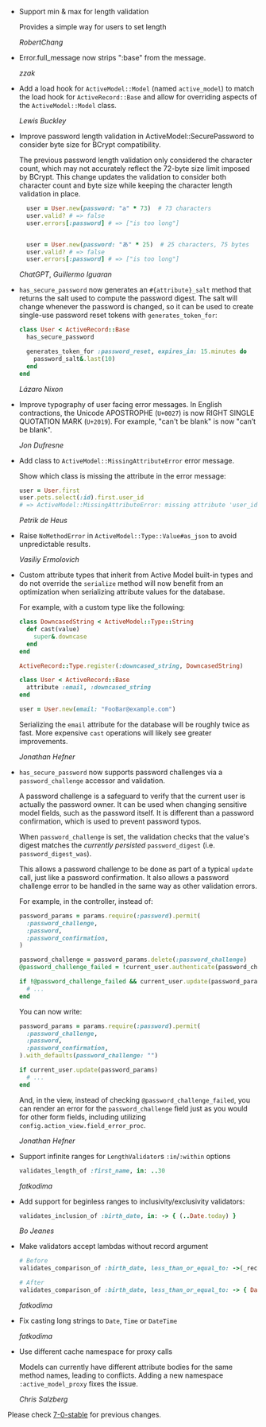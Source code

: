*   Support min & max for length validation

    Provides a simple way for users to set length

    *RobertChang*

*   Error.full_message now strips ":base" from the message.

    *zzak*

*   Add a load hook for `ActiveModel::Model` (named `active_model`) to match the load hook for
    `ActiveRecord::Base` and allow for overriding aspects of the `ActiveModel::Model` class.

    *Lewis Buckley*

*   Improve password length validation in ActiveModel::SecurePassword to consider byte size for BCrypt
    compatibility.

    The previous password length validation only considered the character count, which may not
    accurately reflect the 72-byte size limit imposed by BCrypt. This change updates the validation
    to consider both character count and byte size while keeping the character length validation in place.

    ```ruby
      user = User.new(password: "a" * 73)  # 73 characters
      user.valid? # => false
      user.errors[:password] # => ["is too long"]


      user = User.new(password: "あ" * 25)  # 25 characters, 75 bytes
      user.valid? # => false
      user.errors[:password] # => ["is too long"]
    ```

    *ChatGPT*, *Guillermo Iguaran*

*   `has_secure_password` now generates an `#{attribute}_salt` method that returns the salt
    used to compute the password digest. The salt will change whenever the password is changed,
    so it can be used to create single-use password reset tokens with `generates_token_for`:

    ```ruby
    class User < ActiveRecord::Base
      has_secure_password

      generates_token_for :password_reset, expires_in: 15.minutes do
        password_salt&.last(10)
      end
    end
    ```

    *Lázaro Nixon*

*   Improve typography of user facing error messages. In English contractions,
    the Unicode APOSTROPHE (`U+0027`) is now RIGHT SINGLE QUOTATION MARK
    (`U+2019`). For example, "can't be blank" is now "can’t be blank".

    *Jon Dufresne*

*   Add class to `ActiveModel::MissingAttributeError` error message.

    Show which class is missing the attribute in the error message:

    ```ruby
    user = User.first
    user.pets.select(:id).first.user_id
    # => ActiveModel::MissingAttributeError: missing attribute 'user_id' for Pet
    ```

    *Petrik de Heus*

*   Raise `NoMethodError` in `ActiveModel::Type::Value#as_json` to avoid unpredictable
    results.

    *Vasiliy Ermolovich*

*   Custom attribute types that inherit from Active Model built-in types and do
    not override the `serialize` method will now benefit from an optimization
    when serializing attribute values for the database.

    For example, with a custom type like the following:

    ```ruby
    class DowncasedString < ActiveModel::Type::String
      def cast(value)
        super&.downcase
      end
    end

    ActiveRecord::Type.register(:downcased_string, DowncasedString)

    class User < ActiveRecord::Base
      attribute :email, :downcased_string
    end

    user = User.new(email: "FooBar@example.com")
    ```

    Serializing the `email` attribute for the database will be roughly twice as
    fast.  More expensive `cast` operations will likely see greater improvements.

    *Jonathan Hefner*

*   `has_secure_password` now supports password challenges via a
    `password_challenge` accessor and validation.

    A password challenge is a safeguard to verify that the current user is
    actually the password owner.  It can be used when changing sensitive model
    fields, such as the password itself.  It is different than a password
    confirmation, which is used to prevent password typos.

    When `password_challenge` is set, the validation checks that the value's
    digest matches the *currently persisted* `password_digest` (i.e.
    `password_digest_was`).

    This allows a password challenge to be done as part of a typical `update`
    call, just like a password confirmation.  It also allows a password
    challenge error to be handled in the same way as other validation errors.

    For example, in the controller, instead of:

    ```ruby
    password_params = params.require(:password).permit(
      :password_challenge,
      :password,
      :password_confirmation,
    )

    password_challenge = password_params.delete(:password_challenge)
    @password_challenge_failed = !current_user.authenticate(password_challenge)

    if !@password_challenge_failed && current_user.update(password_params)
      # ...
    end
    ```

    You can now write:

    ```ruby
    password_params = params.require(:password).permit(
      :password_challenge,
      :password,
      :password_confirmation,
    ).with_defaults(password_challenge: "")

    if current_user.update(password_params)
      # ...
    end
    ```

    And, in the view, instead of checking `@password_challenge_failed`, you can
    render an error for the `password_challenge` field just as you would for
    other form fields, including utilizing `config.action_view.field_error_proc`.

    *Jonathan Hefner*

*   Support infinite ranges for `LengthValidator`s `:in`/`:within` options

    ```ruby
    validates_length_of :first_name, in: ..30
    ```

    *fatkodima*

*   Add support for beginless ranges to inclusivity/exclusivity validators:

    ```ruby
    validates_inclusion_of :birth_date, in: -> { (..Date.today) }
    ```

    *Bo Jeanes*

*   Make validators accept lambdas without record argument

    ```ruby
    # Before
    validates_comparison_of :birth_date, less_than_or_equal_to: ->(_record) { Date.today }

    # After
    validates_comparison_of :birth_date, less_than_or_equal_to: -> { Date.today }
    ```

    *fatkodima*

*   Fix casting long strings to `Date`, `Time` or `DateTime`

    *fatkodima*

*   Use different cache namespace for proxy calls

    Models can currently have different attribute bodies for the same method
    names, leading to conflicts. Adding a new namespace `:active_model_proxy`
    fixes the issue.

    *Chris Salzberg*

Please check [7-0-stable](https://github.com/rails/rails/blob/7-0-stable/activemodel/CHANGELOG.md) for previous changes.
